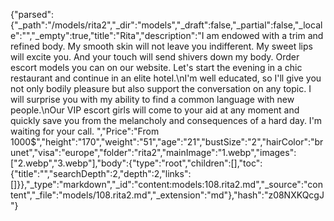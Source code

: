 {"parsed":{"_path":"/models/rita2","_dir":"models","_draft":false,"_partial":false,"_locale":"","_empty":true,"title":"Rita","description":"I am endowed with a trim and refined body. My smooth skin will not leave you indifferent. My sweet lips will excite you. And your touch will send shivers down my body. Order escort models you can on our website. Let's start the evening in a chic restaurant and continue in an elite hotel.\nI'm well educated, so I'll give you not only bodily pleasure but also support the conversation on any topic. I will surprise you with my ability to find a common language with new people.\nOur VIP escort girls will come to your aid at any moment and quickly save you from the melancholy and consequences of a hard day. I'm waiting for your call. ","Price":"From 1000$","height":"170","weight":"51","age":"21","bustSize":"2","hairColor":"brunet","visa":"europe","folder":"rita2","mainImage":"1.webp","images":["2.webp","3.webp"],"body":{"type":"root","children":[],"toc":{"title":"","searchDepth":2,"depth":2,"links":[]}},"_type":"markdown","_id":"content:models:108.rita2.md","_source":"content","_file":"models/108.rita2.md","_extension":"md"},"hash":"z08NXKQcgJ"}